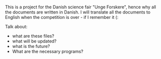 This is a project for the Danish science fair "Unge Forskere", hence why all the documents are written in Danish.
I will translate all the documents to English when the competition is over - if I remember it (: 

Talk about:
- what are these files?
- what will be updated?
- what is the future?
- What are the necessary programs?

